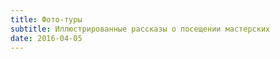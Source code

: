 ```yaml
---
title: Фото-туры
subtitle: Иллюстрированные рассказы о посещении мастерских
date: 2016-04-05
---
```


